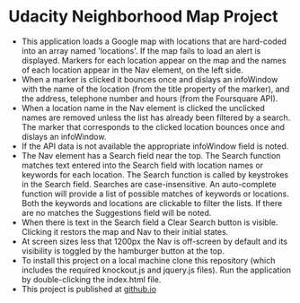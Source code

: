 # Udacity Neighborhood Map Project
- This application loads a Google map with locations that are hard-coded into an array named  'locations'.  If the map fails to load an alert is  displayed.
 Markers for each location appear on the map and the names of each location appear in the Nav element, on the left side.
- When a marker is clicked it bounces once and dislays an infoWindow with the name of the location (from the title property of the marker), and the address, telephone number and hours (from the  Foursquare API).
- When a location name in the Nav element is clicked the unclicked names are removed unless the list has already been filtered by a search.  The marker that corresponds to the clicked location bounces once and dislays an infoWindow.
- If the API data is not available the appropriate infoWindow field is noted. 
- The Nav element has a Search field near the top.  The Search function matches text entered into the Search field with location names or keywords for each location.  The Search function is called by keystrokes in the Search field.  Searches are case-insensitive.  An auto-complete function will provide a list of possible matches of keywords or locations.  Both the keywords and locations are clickable to filter the lists.  If there are no matches the Suggestions field will be noted.
- When there is text in the Search field a Clear Search button is visible.  Clicking it restors the map and Nav to their initial states.
- At screen sizes less that 1200px the Nav is off-screen by default and its visibility is toggled by the hamburger button at the top.
- To install this project on a local machine clone this repository (which includes the required  knockout.js and jquery.js files).  Run the application by double-clicking the index.html file.
- This project is published at [github.io](https://kokocrater.github.io/Udacity-Neighborhood-Map-Project/)
